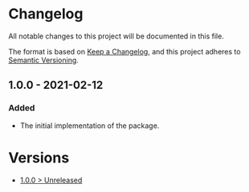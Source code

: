 # Changelog
All notable changes to this project will be documented in this file.

The format is based on [Keep a Changelog](https://keepachangelog.com/en/1.0.0/),
and this project adheres to [Semantic Versioning](https://semver.org/spec/v2.0.0.html).

## 1.0.0 - 2021-02-12

### Added
- The initial implementation of the package.

# Versions
- [1.0.0 > Unreleased](https://github.com/grizz-it/exportable/compare/1.0.0...HEAD)
